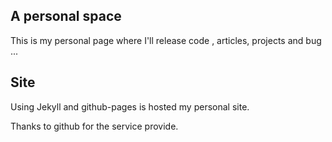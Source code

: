 
## A personal space

This is my personal page where I'll release code , articles, projects and bug ...

## Site

Using Jekyll and github-pages is hosted my personal site.

Thanks to github for the service provide.

